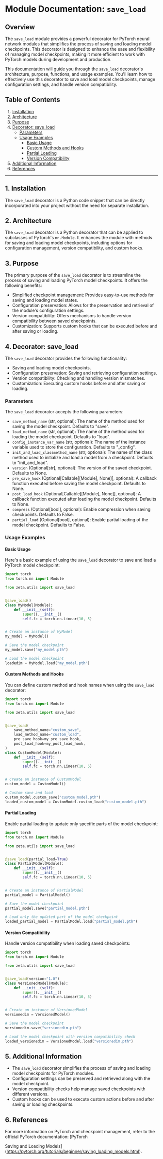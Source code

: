 # Module Documentation: `save_load`

## Overview

The `save_load` module provides a powerful decorator for PyTorch neural network modules that simplifies the process of saving and loading model checkpoints. This decorator is designed to enhance the ease and flexibility of managing model checkpoints, making it more efficient to work with PyTorch models during development and production.

This documentation will guide you through the `save_load` decorator's architecture, purpose, functions, and usage examples. You'll learn how to effectively use this decorator to save and load model checkpoints, manage configuration settings, and handle version compatibility.

## Table of Contents

1. [Installation](#installation)
2. [Architecture](#architecture)
3. [Purpose](#purpose)
4. [Decorator: save_load](#decorator-save_load)
    - [Parameters](#parameters)
    - [Usage Examples](#usage-examples)
        - [Basic Usage](#basic-usage)
        - [Custom Methods and Hooks](#custom-methods-and-hooks)
        - [Partial Loading](#partial-loading)
        - [Version Compatibility](#version-compatibility)
5. [Additional Information](#additional-information)
6. [References](#references)

---

## 1. Installation <a name="installation"></a>

The `save_load` decorator is a Python code snippet that can be directly incorporated into your project without the need for separate installation.

## 2. Architecture <a name="architecture"></a>

The `save_load` decorator is a Python decorator that can be applied to subclasses of PyTorch's `nn.Module`. It enhances the module with methods for saving and loading model checkpoints, including options for configuration management, version compatibility, and custom hooks.

## 3. Purpose <a name="purpose"></a>

The primary purpose of the `save_load` decorator is to streamline the process of saving and loading PyTorch model checkpoints. It offers the following benefits:

- Simplified checkpoint management: Provides easy-to-use methods for saving and loading model states.
- Configuration preservation: Allows for the preservation and retrieval of the module's configuration settings.
- Version compatibility: Offers mechanisms to handle version compatibility between saved checkpoints.
- Customization: Supports custom hooks that can be executed before and after saving or loading.

## 4. Decorator: save_load <a name="decorator-save_load"></a>

The `save_load` decorator provides the following functionality:

- Saving and loading model checkpoints.
- Configuration preservation: Saving and retrieving configuration settings.
- Version compatibility: Checking and handling version mismatches.
- Customization: Executing custom hooks before and after saving or loading.

### Parameters <a name="parameters"></a>

The `save_load` decorator accepts the following parameters:

- `save_method_name` (str, optional): The name of the method used for saving the model checkpoint. Defaults to "save".
- `load_method_name` (str, optional): The name of the method used for loading the model checkpoint. Defaults to "load".
- `config_instance_var_name` (str, optional): The name of the instance variable used to store the configuration. Defaults to "_config".
- `init_and_load_classmethod_name` (str, optional): The name of the class method used to initialize and load a model from a checkpoint. Defaults to "init_and_load".
- `version` (Optional[str], optional): The version of the saved checkpoint. Defaults to None.
- `pre_save_hook` (Optional[Callable[[Module], None]], optional): A callback function executed before saving the model checkpoint. Defaults to None.
- `post_load_hook` (Optional[Callable[[Module], None]], optional): A callback function executed after loading the model checkpoint. Defaults to None.
- `compress` (Optional[bool], optional): Enable compression when saving checkpoints. Defaults to False.
- `partial_load` (Optional[bool], optional): Enable partial loading of the model checkpoint. Defaults to False.

### Usage Examples <a name="usage-examples"></a>

#### Basic Usage <a name="basic-usage"></a>

Here's a basic example of using the `save_load` decorator to save and load a PyTorch model checkpoint:

```python
import torch
from torch.nn import Module

from zeta.utils import save_load


@save_load()
class MyModel(Module):
    def __init__(self):
        super().__init__()
        self.fc = torch.nn.Linear(10, 5)


# Create an instance of MyModel
my_model = MyModel()

# Save the model checkpoint
my_model.save("my_model.pth")

# Load the model checkpoint
loadedim = MyModel.load("my_model.pth")
```

#### Custom Methods and Hooks <a name="custom-methods-and-hooks"></a>

You can define custom method and hook names when using the `save_load` decorator:

```python
import torch
from torch.nn import Module

from zeta.utils import save_load


@save_load(
    save_method_name="custom_save",
    load_method_name="custom_load",
    pre_save_hook=my_pre_save_hook,
    post_load_hook=my_post_load_hook,
)
class CustomModel(Module):
    def __init__(self):
        super().__init__()
        self.fc = torch.nn.Linear(10, 5)


# Create an instance of CustomModel
custom_model = CustomModel()

# Custom save and load
custom_model.custom_save("custom_model.pth")
loaded_custom_model = CustomModel.custom_load("custom_model.pth")
```

#### Partial Loading <a name="partial-loading"></a>

Enable partial loading to update only specific parts of the model checkpoint:

```python
import torch
from torch.nn import Module

from zeta.utils import save_load


@save_load(partial_load=True)
class PartialModel(Module):
    def __init__(self):
        super().__init__()
        self.fc = torch.nn.Linear(10, 5)


# Create an instance of PartialModel
partial_model = PartialModel()

# Save the model checkpoint
partial_model.save("partial_model.pth")

# Load only the updated part of the model checkpoint
loaded_partial_model = PartialModel.load("partial_model.pth")
```

#### Version Compatibility <a name="version-compatibility"></a>

Handle version compatibility when loading saved checkpoints:

```python
import torch
from torch.nn import Module

from zeta.utils import save_load


@save_load(version="1.0")
class VersionedModel(Module):
    def __init__(self):
        super().__init__()
        self.fc = torch.nn.Linear(10, 5)


# Create an instance of VersionedModel
versionedim = VersionedModel()

# Save the model checkpoint
versionedim.save("versionedim.pth")

# Load the model checkpoint with version compatibility check
loaded_versionedim = VersionedModel.load("versionedim.pth")
```

## 5. Additional Information <a name="additional-information"></a>

- The `save_load` decorator simplifies the process of saving and loading model checkpoints for PyTorch modules.
- Configuration settings can be preserved and retrieved along with the model checkpoint.
- Version compatibility checks help manage saved checkpoints with different versions.
- Custom hooks can be used to execute custom actions before and after saving or loading checkpoints.

## 6. References <a name="references"></a>

For more information on PyTorch and checkpoint management, refer to the official PyTorch documentation: [PyTorch

 Saving and Loading Models](https://pytorch.org/tutorials/beginner/saving_loading_models.html).

